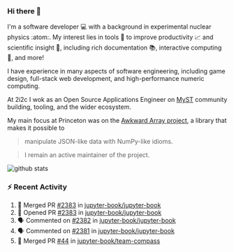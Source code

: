 ### Hi there 👋 

I'm a software developer 💻 with a background in experimental nuclear physics :atom:. My interest lies in tools :wrench: to improve productivity :chart_with_upwards_trend: and scientific insight :telescope:, including rich documentation 📚, interactive computing 🧮, and more! 

I have experience in many aspects of software engineering, including game design, full-stack web development, and high-performance numeric computing. 

At 2i2c I wok as an Open Source Applications Engineer on [MyST](https://github.com/jupyter-book/mystmd) community building, tooling, and the wider ecosystem. 

My main focus at Princeton was on the [Awkward Array project](awkward-array.org/), a library that makes it possible to 
> manipulate JSON-like data with NumPy-like idioms.

> I remain an active maintainer of the project. 

![github stats](https://github-readme-stats.vercel.app/api?username=agoose77&show_icons=true&hide_rank=true&hide_title=true&bg_color=30,e76445,904e95&text_color=efe3ec&icon_color=efe3ec)
<!--
**agoose77/agoose77** is a ✨ _special_ ✨ repository because its `README.md` (this file) appears on your GitHub profile.

Here are some ideas to get you started:

- 🔭 I’m currently working on ...
- 🌱 I’m currently learning ...
- 👯 I’m looking to collaborate on ...
- 🤔 I’m looking for help with ...
- 💬 Ask me about ...
- 📫 How to reach me: ...
- 😄 Pronouns: ...
- ⚡ Fun fact: ...
-->

### :zap: Recent Activity

<!--START_SECTION:activity-->
1. 🎉 Merged PR [#2383](https://github.com/jupyter-book/jupyter-book/pull/2383) in [jupyter-book/jupyter-book](https://github.com/jupyter-book/jupyter-book)
2. 💪 Opened PR [#2383](https://github.com/jupyter-book/jupyter-book/pull/2383) in [jupyter-book/jupyter-book](https://github.com/jupyter-book/jupyter-book)
3. 🗣 Commented on [#2382](https://github.com/jupyter-book/jupyter-book/pull/2382#issuecomment-3054098182) in [jupyter-book/jupyter-book](https://github.com/jupyter-book/jupyter-book)
4. 🗣 Commented on [#2381](https://github.com/jupyter-book/jupyter-book/pull/2381#issuecomment-3053294805) in [jupyter-book/jupyter-book](https://github.com/jupyter-book/jupyter-book)
5. 🎉 Merged PR [#44](https://github.com/jupyter-book/team-compass/pull/44) in [jupyter-book/team-compass](https://github.com/jupyter-book/team-compass)
<!--END_SECTION:activity-->
